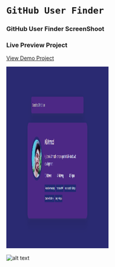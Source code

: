 # `GitHub User Finder` 



### GitHub User Finder ScreenShoot

### Live Preview Project
[View Demo Project](https://api.github.com/users)

<img src="screen.png" width=270 height=480>

![alt text]('screen.png')
